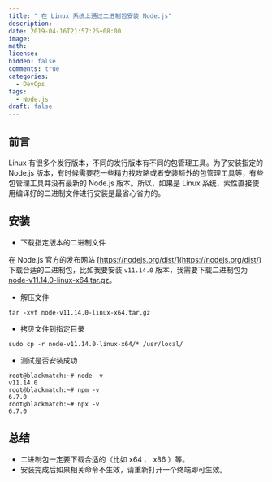 ```yaml
---
title: " 在 Linux 系统上通过二进制包安装 Node.js"
description: 
date: 2019-04-16T21:57:25+08:00
image: 
math: 
license: 
hidden: false
comments: true
categories:
  - DevOps
tags:
  - Node.js
draft: false
---
```


## 前言

Linux 有很多个发行版本，不同的发行版本有不同的包管理工具。为了安装指定的 Node.js 版本，有时候需要花一些精力找攻略或者安装额外的包管理工具等，有些包管理工具并没有最新的 Node.js 版本。所以，如果是 Linux 系统，索性直接使用编译好的二进制文件进行安装是最省心省力的。

## 安装

* 下载指定版本的二进制文件

在 Node.js 官方的发布网站 [https://nodejs.org/dist/](https://nodejs.org/dist/) 下载合适的二进制包，比如我要安装 `v11.14.0` 版本，我需要下载二进制包为 [node-v11.14.0-linux-x64.tar.gz](https://nodejs.org/dist/v11.14.0/node-v11.14.0-linux-x64.tar.gz)。

* 解压文件

```shell
tar -xvf node-v11.14.0-linux-x64.tar.gz
```

* 拷贝文件到指定目录

```shell
sudo cp -r node-v11.14.0-linux-x64/* /usr/local/
```

* 测试是否安装成功

```shell
root@blackmatch:~# node -v
v11.14.0
root@blackmatch:~# npm -v
6.7.0
root@blackmatch:~# npx -v
6.7.0
```

## 总结

* 二进制包一定要下载合适的（比如 x64 、 x86 ）等。
* 安装完成后如果相关命令不生效，请重新打开一个终端即可生效。